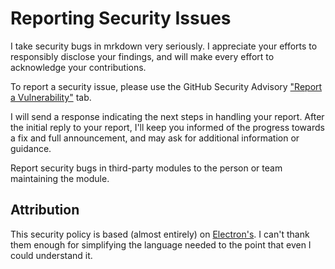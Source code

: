 # Reporting Security Issues

I take security bugs in mrkdown very seriously. I appreciate your efforts to
responsibly disclose your findings, and will make every effort to acknowledge
your contributions.

To report a security issue, please use the GitHub Security Advisory
["Report a Vulnerability"](https://github.com/tweakdeveloper/mrkdown-iOS/security/advisories/new)
tab.

I will send a response indicating the next steps in handling your report. After
the initial reply to your report, I'll keep you informed of the progress
towards a fix and full announcement, and may ask for additional information or
guidance.

Report security bugs in third-party modules to the person or team maintaining
the module.

## Attribution

This security policy is based (almost entirely) on
[Electron's](https://github.com/electron/electron/blob/main/SECURITY.md). I
can't thank them enough for simplifying the language needed to the point that
even I could understand it.
